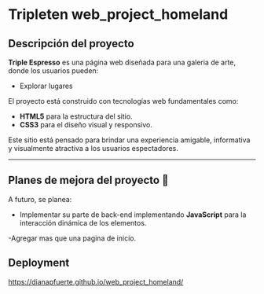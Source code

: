 # Tripleten web_project_homeland

## Descripción del proyecto

**Triple Espresso** es una página web diseñada para una galeria de arte, donde los usuarios pueden:

- Explorar lugares

El proyecto está construido con tecnologías web fundamentales como:

- **HTML5** para la estructura del sitio.
- **CSS3** para el diseño visual y responsivo.

Este sitio está pensado para brindar una experiencia amigable, informativa y visualmente atractiva a los usuarios espectadores.

---

## Planes de mejora del proyecto 🚀

A futuro, se planea:

- Implementar su parte de back-end implementando **JavaScript** para la interacción dinámica de los elementos.

-Agregar mas que una pagina de inicio.

## Deployment

https://dianapfuerte.github.io/web_project_homeland/
